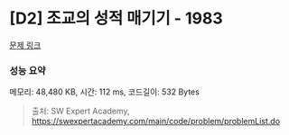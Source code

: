 # [D2] 조교의 성적 매기기 - 1983 

[문제 링크](https://swexpertacademy.com/main/code/problem/problemDetail.do?contestProbId=AV5PwGK6AcIDFAUq) 

### 성능 요약

메모리: 48,480 KB, 시간: 112 ms, 코드길이: 532 Bytes



> 출처: SW Expert Academy, https://swexpertacademy.com/main/code/problem/problemList.do